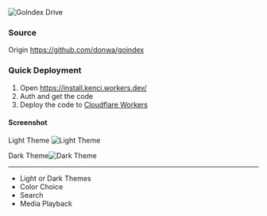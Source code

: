 
![GoIndex Drive](https://raw.githubusercontent.com/DanielZhang17/goindex-drive/master/go-drive-logo.png)

### Source
Origin https://github.com/donwa/goindex

### Quick Deployment
1. Open https://install.kenci.workers.dev/
2. Auth and get the code
3. Deploy the code to [Cloudflare Workers](https://www.cloudflare.com/)

#### Screenshot
Light Theme
![Light Theme](https://raw.githubusercontent.com/DanielZhang17/goindex-drive/master/screenshot/material-light.png)

Dark Theme![Dark Theme](https://raw.githubusercontent.com/DanielZhang17/goindex-drive/master/screenshot/material-dark.png)

---
- Light or Dark Themes
- Color Choice
- Search
- Media Playback

